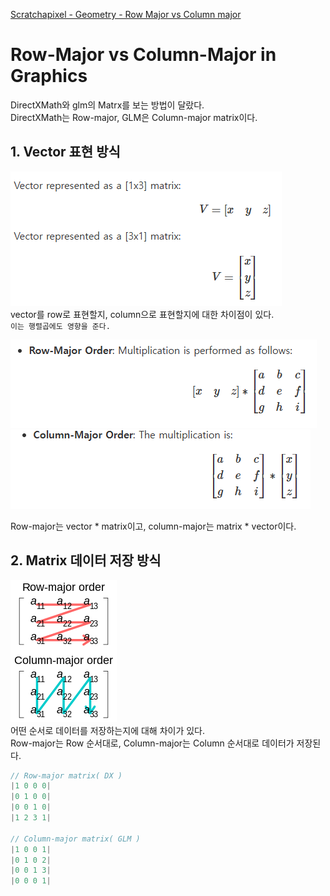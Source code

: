 [Scratchapixel - Geometry - Row Major vs Column major](https://www.scratchapixel.com/lessons/mathematics-physics-for-computer-graphics/geometry/row-major-vs-column-major-vector.html)

# Row-Major vs Column-Major in Graphics
DirectXMath와 glm의 Matrx를 보는 방법이 달랐다.   
DirectXMath는 Row-major, GLM은 Column-major matrix이다.   

## 1. Vector 표현 방식
![alt text](Images/RC_major/RC_major_vector.png)   
vector를 row로 표현할지, column으로 표현할지에 대한 차이점이 있다.   
`이는 행렬곱에도 영향을 준다.`   

![alt text](Images/RC_major/row_major.png)   
![alt text](Images/RC_major/column_major.png)   

Row-major는 vector * matrix이고, column-major는 matrix * vector이다.   

## 2. Matrix 데이터 저장 방식
![alt text](Images/RC_major/RC_major_matrix.png)   
어떤 순서로 데이터를 저장하는지에 대해 차이가 있다.   
Row-major는 Row 순서대로, Column-major는 Column 순서대로 데이터가 저장된다.   
```cpp
// Row-major matrix( DX )
|1 0 0 0|
|0 1 0 0|
|0 0 1 0|
|1 2 3 1|

// Column-major matrix( GLM )
|1 0 0 1|
|0 1 0 2|
|0 0 1 3|
|0 0 0 1|
```